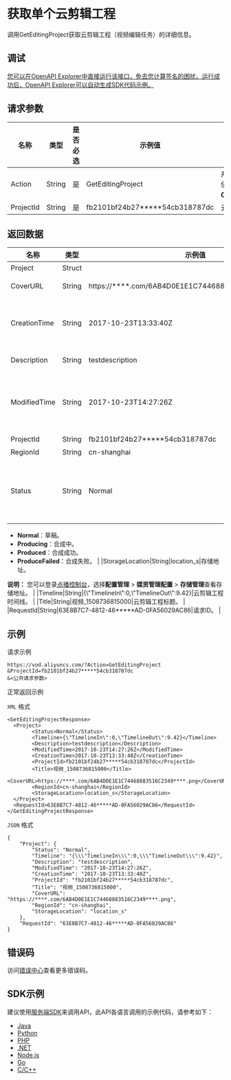# 获取单个云剪辑工程

调用GetEditingProject获取云剪辑工程（视频编辑任务）的详细信息。

## 调试

[您可以在OpenAPI Explorer中直接运行该接口，免去您计算签名的困扰。运行成功后，OpenAPI Explorer可以自动生成SDK代码示例。](https://api.aliyun.com/#product=vod&api=GetEditingProject&type=RPC&version=2017-03-21)

## 请求参数

|名称|类型|是否必选|示例值|描述|
|--|--|----|---|--|
|Action|String|是|GetEditingProject|系统规定参数。取值：**GetEditingProject**。 |
|ProjectId|String|是|fb2101bf24b27\*\*\*\*\*54cb318787dc|云剪辑工程ID。 |

## 返回数据

|名称|类型|示例值|描述|
|--|--|---|--|
|Project|Struct| |云剪辑工程。 |
|CoverURL|String|https://\*\*\*\*.com/6AB4D0E1E1C74468883516C2349\*\*\*\*.png|云剪辑工程封面URL。 |
|CreationTime|String|2017-10-23T13:33:40Z|云剪辑工程创建时间。格式为：*yyyy-MM-dd*T*HH:mm:ss*Z（UTC时间）。 |
|Description|String|testdescription|云剪辑工程描述。 |
|ModifiedTime|String|2017-10-23T14:27:26Z|云剪辑工程最新修改时间。格式为：*yyyy-MM-dd*T*HH:mm:ss*Z（UTC时间）。 |
|ProjectId|String|fb2101bf24b27\*\*\*\*\*54cb318787dc|云剪辑工程ID。 |
|RegionId|String|cn-shanghai|地域。 |
|Status|String|Normal|云剪辑工程状态。多个状态使用英文逗号（,）分隔。默认获取所有云剪辑工程。取值：

 -   **Normal**：草稿。
-   **Producing**：合成中。
-   **Produced**：合成成功。
-   **ProduceFailed**：合成失败。 |
|StorageLocation|String|location\_s|存储地址。

 **说明：** 您可以登录[点播控制台](https://vod.console.aliyun.com/?spm=a2c4g.11186623.2.15.6948257eaZ4m54#/vod/settings/censored)，选择**配置管理** \> **媒资管理配置** \> **存储管理**查看存储地址。 |
|Timeline|String|\{\\"TimelineIn\\":0,\\"TimelineOut\\":9.42\}|云剪辑工程时间线。 |
|Title|String|视频\_1508736815000|云剪辑工程标题。 |
|RequestId|String|63E8B7C7-4812-46\*\*\*\*\*AD-0FA56029AC86|请求ID。 |

## 示例

请求示例

```
https://vod.aliyuncs.com/?Action=GetEditingProject
&ProjectId=fb2101bf24b27*****54cb318787dc
&<公共请求参数>
```

正常返回示例

`XML` 格式

```
<GetEditingProjectResponse>
  <Project>
        <Status>Normal</Status>
        <Timeline>{\"TimelineIn\":0,\"TimelineOut\":9.42}</Timeline>
        <Description>testdescription</Description>
        <ModifiedTime>2017-10-23T14:27:26Z</ModifiedTime>
        <CreationTime>2017-10-23T13:33:40Z</CreationTime>
        <ProjectId>fb2101bf24b27*****54cb318787dc</ProjectId>
        <Title>视频_1508736815000</Title>
        <CoverURL>https://****.com/6AB4D0E1E1C74468883516C2349****.png</CoverURL>
        <RegionId>cn-shanghai</RegionId>
        <StorageLocation>location_s</StorageLocation>
  </Project>
  <RequestId>63E8B7C7-4812-46*****AD-0FA56029AC86</RequestId>
</GetEditingProjectResponse>
```

`JSON` 格式

```
{
	"Project": {
		"Status": "Normal",
		"Timeline": "{\\\"TimelineIn\\\":0,\\\"TimelineOut\\\":9.42}",
		"Description": "testdescription",
		"ModifiedTime": "2017-10-23T14:27:26Z",
		"CreationTime": "2017-10-23T13:33:40Z",
		"ProjectId": "fb2101bf24b27*****54cb318787dc",
		"Title": "视频_1508736815000",
		"CoverURL": "https://****.com/6AB4D0E1E1C74468883516C2349****.png",
		"RegionId": "cn-shanghai",
		"StorageLocation": "location_s"
	},
	"RequestId": "63E8B7C7-4812-46*****AD-0FA56029AC86"
}
```

## 错误码

访问[错误中心](https://error-center.alibabacloud.com/status/product/vod)查看更多错误码。

## SDK示例

建议使用[服务端SDK](~~101789~~)来调用API，此API各语言调用的示例代码，请参考如下：

-   [Java](~~61063~~)
-   [Python](~~61054~~)
-   [PHP](~~61069~~)
-   [.NET](~~84750~~)
-   [Node.js](~~101396~~)
-   [Go](~~101411~~)
-   [C/C++](~~101261~~)

